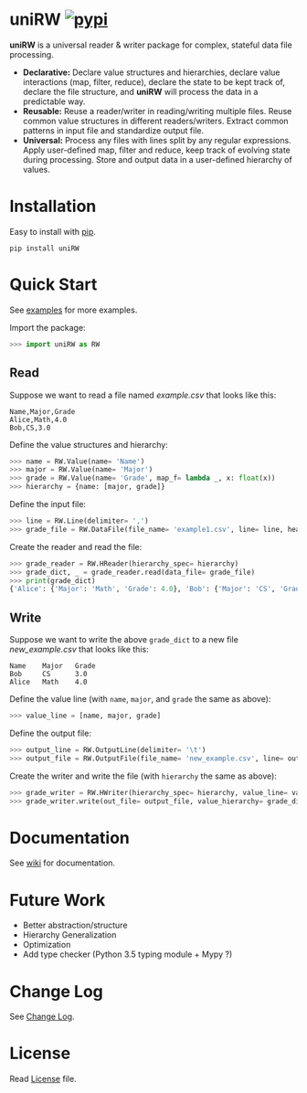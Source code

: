 # uniRW [![pypi](https://badge.fury.io/py/uniRW.svg)](https://badge.fury.io/py/uniRW) 
**uniRW** is a universal reader & writer package for complex, stateful data file processing.

* **Declarative:** Declare value structures and hierarchies, declare value interactions (map, filter, reduce), declare the state to be kept track of, declare the file structure, and **uniRW** will process the data in a predictable way.  
* **Reusable:** Reuse a reader/writer in reading/writing multiple files. Reuse common value structures in different readers/writers. Extract common patterns in input file and standardize output file.
* **Universal:** Process any files with lines split by any regular expressions. Apply user-defined map, filter and reduce, keep track of evolving state during processing. Store and output data in a user-defined hierarchy of values.  


# Installation
Easy to install with [pip](https://pip.pypa.io/en/stable/).
```
pip install uniRW
```

# Quick Start
See [examples](https://github.com/law-liet/uniRW/tree/master/examples) for more examples.

Import the package:
```Python
>>> import uniRW as RW
```

## Read

Suppose we want to read a file named *example.csv* that looks like this:

    Name,Major,Grade
    Alice,Math,4.0
    Bob,CS,3.0

Define the value structures and hierarchy:

``` python
>>> name = RW.Value(name= 'Name')
>>> major = RW.Value(name= 'Major')
>>> grade = RW.Value(name= 'Grade', map_f= lambda _, x: float(x))
>>> hierarchy = {name: [major, grade]}
```

Define the input file:

```python
>>> line = RW.Line(delimiter= ',')
>>> grade_file = RW.DataFile(file_name= 'example1.csv', line= line, header_lineno= 0)
```

Create the reader and read the file:

```python
>>> grade_reader = RW.HReader(hierarchy_spec= hierarchy)
>>> grade_dict, _ = grade_reader.read(data_file= grade_file)
>>> print(grade_dict)
{'Alice': {'Major': 'Math', 'Grade': 4.0}, 'Bob': {'Major': 'CS', 'Grade': 3.0}}
```

## Write

Suppose we want to write the above `grade_dict` to a new file *new_example.csv* that looks like this:

    Name    Major   Grade
    Bob     CS      3.0
    Alice   Math    4.0

Define the value line (with `name`, `major`, and `grade` the same as above):

```python
>>> value_line = [name, major, grade]
```

Define the output file:

```python
>>> output_line = RW.OutputLine(delimiter= '\t')
>>> output_file = RW.OutputFile(file_name= 'new_example.csv', line= output_line)
```

Create the writer and write the file (with `hierarchy` the same as above):

```python
>>> grade_writer = RW.HWriter(hierarchy_spec= hierarchy, value_line= value_line)
>>> grade_writer.write(out_file= output_file, value_hierarchy= grade_dict, sort_by= 'Grade')
```

# Documentation
See [wiki](https://github.com/law-liet/uniRW/wiki) for documentation.
    
# Future Work
- Better abstraction/structure
- Hierarchy Generalization
- Optimization
- Add type checker (Python 3.5 typing module + Mypy ?)

# Change Log
See [Change Log](https://github.com/law-liet/uniRW/blob/master/change_log.md).

# License
Read [License](https://github.com/law-liet/uniRW/blob/master/LICENSE) file.
